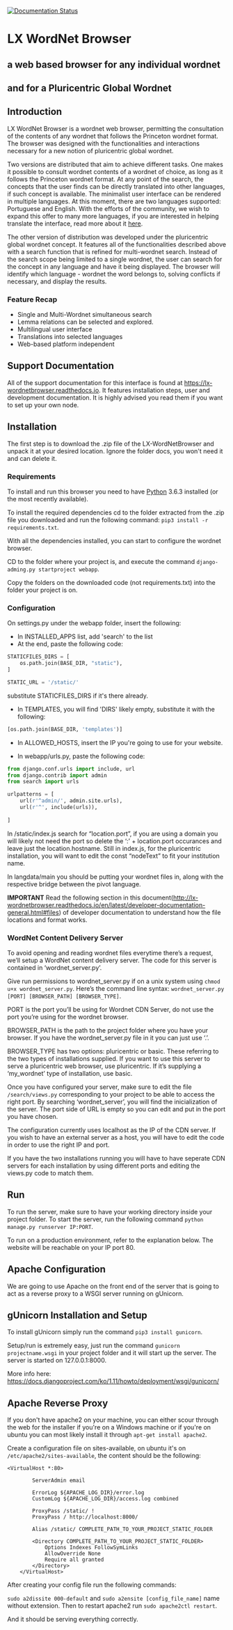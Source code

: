 [![Documentation Status](https://readthedocs.org/projects/lx-wordnetbrowser/badge/?version=latest)](http://lx-wordnetbrowser.readthedocs.io/en/latest/?badge=latest)
# LX WordNet Browser

## a web based browser for any individual wordnet
## and for a Pluricentric Global Wordnet


## Introduction

LX WordNet Browser is a wordnet web browser, permitting the consultation of the contents of any wordnet that follows the Princeton wordnet format. 
The browser was designed with the functionalities and interactions necessary for a new notion of pluricentric global wordnet. 

Two versions are distributed that aim to achieve different tasks. One makes it possible to consult wordnet contents of a wordnet of choice, as long as it follows the Princeton wordnet format. At any point of the search, the concepts that the user finds can be directly translated into other languages, if such concept is available. The minimalist user interface can be rendered in multiple languages. At this moment, there are two languages supported: Portuguese and English. With the efforts of the community, we wish to expand this offer to many more languages, if you are interested in helping translate the interface, read more about it [here](http://lx-wordnetbrowser.readthedocs.io/en/latest/translations.html).

The other version of distribution was developed under the pluricentric global wordnet concept. It features all of the functionalities described above with a search function that is refined for multi-wordnet search. Instead of the search scope being limited to a single wordnet, the user can search for the concept in any language and have it being displayed. The browser will identify which language - wordnet the word belongs to, solving conflicts if necessary, and display the results. 

### Feature Recap

+ Single and Multi-Wordnet simultaneous search
+ Lemma relations can be selected and explored.
+ Multilingual user interface
+ Translations into selected languages
+ Web-based platform independent

## Support Documentation

All of the support documentation for this interface is found at https://lx-wordnetbrowser.readthedocs.io. It features installation steps, user and development documentation. It is highly advised you read them if you want to set up your own node.

## Installation

The first step is to download the .zip file of the LX-WordNetBrowser and unpack it at your desired location. Ignore the folder docs, you won't need it and can delete it.

### Requirements

To install and run this browser you need to have [Python](https://www.python.org/downloads/) 3.6.3 installed (or the most recently available). 

<!--
It is recommended that you install the required dependencies in a virtual environment. To do so, first install virtualenv by running the following command: ```pip3 install virtualenv```.

To create a virtual environment, run the following command: ```virtualenv [browser folder path]```, or cd to the browser folder path and run ```virtualenv . ```.

To activate the virtualenv, cd into the browser folder and run ```source bin/activate``` and ```deactivate```to exit the virtualenv on UNIX systems. For windows, to activate ```Scripts/activate``` and ```deactivate``` to exit.

Once inside your virtual environment (or not if chose not to do it), 
-->

To install the required dependencies cd to the folder extracted from the .zip file you downloaded and run the following command: ```pip3 install -r requirements.txt```.

<!--
You will need to have the virtual environment activated while the web server is online.
-->

With all the dependencies installed, you can start to configure the wordnet browser.

CD to the folder where your project is, and execute the command ```django-adming.py startproject webapp```.

Copy the folders on the downloaded code (not requirements.txt) into the folder your project is on. 

### Configuration

On settings.py under the webapp folder, insert the following:

+ In INSTALLED_APPS list, add 'search' to the list
+ At the end, paste the following code:
```python
STATICFILES_DIRS = [
    os.path.join(BASE_DIR, "static"),
]

STATIC_URL = '/static/'
```
substitute STATICFILES_DIRS if it's there already.
+ In TEMPLATES, you will find 'DIRS' likely empty, substitute it with the following:
```python
[os.path.join(BASE_DIR, 'templates')]
```
+ In ALLOWED_HOSTS, insert the IP you're going to use for your website.

+ In webapp/urls.py, paste the following code:
```python
from django.conf.urls import include, url
from django.contrib import admin
from search import urls

urlpatterns = [
    url(r'^admin/', admin.site.urls),
    url(r'^', include(urls)),
    
]
```

In /static/index.js search for “location.port”, if you are using a domain you will likely not need the port so delete the ‘:’ + location.port occurances and leave just the location.hostname. Still in index.js, for the pluricentric installation, you will want to edit the const “nodeText” to fit your institution name.

In langdata/main you should be putting your wordnet files in, along with the respective bridge between the pivot language.

**IMPORTANT** Read the following section in this document(http://lx-wordnetbrowser.readthedocs.io/en/latest/developer-documentation-general.html#files) of developer documentation to understand how the file locations and format works.


### WordNet Content Delivery Server

To avoid opening and reading wordnet files everytime there’s a request, we’ll setup a WordNet content delivery server. The code for this server is contained in ‘wordnet_server.py’.

Give run permissions to wordnet_server.py if on a unix system using ```chmod u+x wordnet_server.py```. Here’s the command line syntax: ```wordnet_server.py [PORT] [BROWSER_PATH] [BROWSER_TYPE]```.

PORT is the port you’ll be using for Wordnet CDN Server, do not use the port you’re using for the wordnet browser.

BROWSER_PATH is the path to the project folder where you have your browser. If you have the wordnet_server.py file in it you can just use ‘.’.

BROWSER_TYPE has two options: pluricentric or basic. These referring to the two types of installations supplied. If you want to use this server to serve a pluricentric web browser, use pluricentric. If it’s supplying a ‘my_wordnet’ type of installation, use basic.

Once you have configured your server, make sure to edit the file ```/search/views.py``` corresponding to your project to be able to access the right port. By searching ‘wordnet_server’, you will find the inicialization of the server. The port side of URL is empty so you can edit and put in the port you have chosen.

The configuration currently uses localhost as the IP of the CDN server. If you wish to have an external server as a host, you will have to edit the code in order to use the right IP and port.

If you have the two installations running you will have to have seperate CDN servers for each installation by using different ports and editing the views.py code to match them.
## Run

To run the server, make sure to have your working directory inside your project folder. To start the server, run the following command ```python manage.py runserver IP:PORT```.

To run on a production environment, refer to the explanation below. The website will be reachable on your IP port 80.

## Apache Configuration

We are going to use Apache on the front end of the server that is going to act as a reverse proxy to a WSGI server running on gUnicorn.

## gUnicorn Installation and Setup

To install gUnicorn simply run the command ``pip3 install gunicorn``.

Setup/run is extremely easy, just run the command ``gunicorn projectname.wsgi`` in your project folder and it will start up the server. The server is started on 127.0.0.1:8000.

More info here: https://docs.djangoproject.com/ko/1.11/howto/deployment/wsgi/gunicorn/

## Apache Reverse Proxy

If you don't have apache2 on your machine, you can either scour through the web for the installer if you're on a Windows machine or if you're on ubuntu you can most likely install it through ``apt-get install apache2``.

Create a configuration file on sites-available, on ubuntu it's on ``/etc/apache2/sites-available``, the content should be the following:

```apacheconf
<VirtualHost *:80>

		ServerAdmin email

		ErrorLog ${APACHE_LOG_DIR}/error.log
		CustomLog ${APACHE_LOG_DIR}/access.log combined

		ProxyPass /static/ !
		ProxyPass / http://localhost:8000/

		Alias /static/ COMPLETE_PATH_TO_YOUR_PROJECT_STATIC_FOLDER

		<Directory COMPLETE_PATH_TO_YOUR_PROJECT_STATIC_FOLDER>
			Options Indexes FollowSymLinks
			AllowOverride None
			Require all granted
		</Directory>
	</VirtualHost>
```
After creating your config file run the following commands:

``sudo a2dissite 000-default`` and ``sudo a2ensite [config_file_name]`` name without extension. Then to restart apache2 run ``sudo apache2ctl restart``.

And it should be serving everything correctly.
